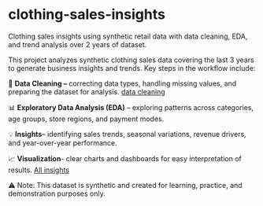 # clothing-sales-insights
Clothing sales insights using synthetic retail data with data cleaning, EDA, and trend analysis over 2 years of dataset.

This project analyzes synthetic clothing sales data covering the last 3 years to generate business insights and trends.
Key steps in the workflow include:

🧹 **Data Cleaning –** correcting data types, handling missing values, and preparing the dataset for analysis.
<a href="https://github.com/chandusaigari/clothing-sales-insights/blob/main/Untitled-1.ipynb">data cleaning</a>

📊 **Exploratory Data Analysis (EDA)** – exploring patterns across categories, age groups, store regions, and payment modes.

💡 **Insights**– identifying sales trends, seasonal variations, revenue drivers, and year-over-year performance.

📈 **Visualization**- clear charts and dashboards for easy interpretation of results.
<a href="">All insights</a> 

⚠ Note: This dataset is synthetic and created for learning, practice, and demonstration purposes only.
